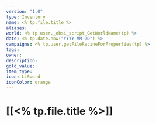 ```yaml
---
version: "1.0"
type: Inventory
name: <% tp.file.title %>
aliases:
world: <% tp.user._obsi_script_GetWorldName(tp) %>
date: <% tp.date.now("YYYY-MM-DD") %>
campaigns: <% tp.user.getFileRacineForProperties(tp) %>
tags:
owner:
description:
gold_value:
item_type:
icon: LiSword
iconColor: orange
---
```

# [[<% tp.file.title %>]]
